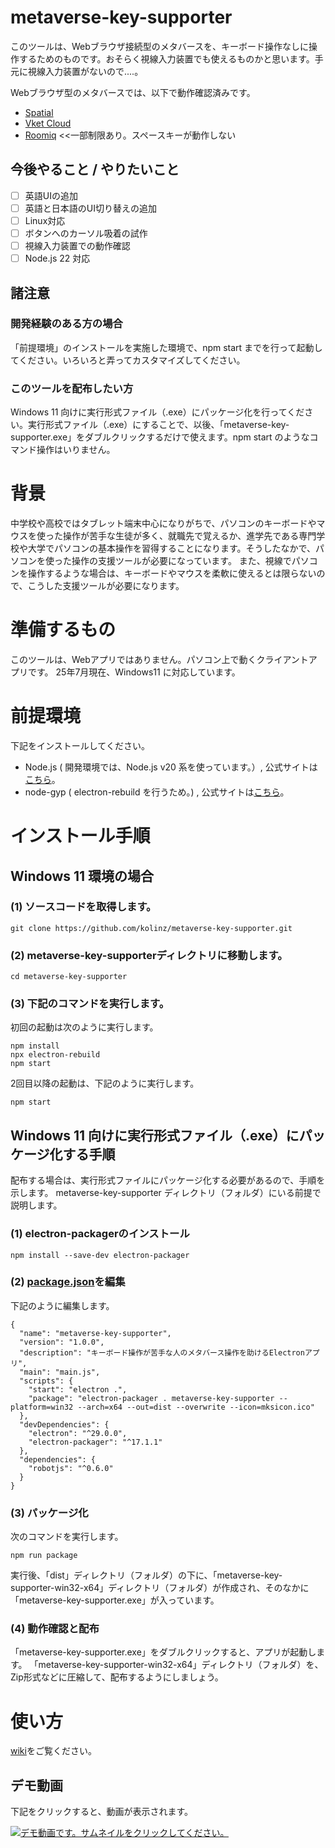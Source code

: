 # metaverse-key-supporter
このツールは、Webブラウザ接続型のメタバースを、キーボード操作なしに操作するためのものです。おそらく視線入力装置でも使えるものかと思います。手元に視線入力装置がないので....。

Webブラウザ型のメタバースでは、以下で動作確認済みです。
- [Spatial](https://www.spatial.io/)
- [Vket Cloud](https://cloud.vket.com/ja)
- [Roomiq](https://roomiq.jp/) <<一部制限あり。スペースキーが動作しない

## 今後やること / やりたいこと
 - [ ] 英語UIの追加
 - [ ] 英語と日本語のUI切り替えの追加
 - [ ] Linux対応
 - [ ] ボタンへのカーソル吸着の試作
 - [ ] 視線入力装置での動作確認
 - [ ] Node.js 22 対応

## 諸注意
### 開発経験のある方の場合
「前提環境」のインストールを実施した環境で、npm start までを行って起動してください。いろいろと弄ってカスタマイズしてください。

### このツールを配布したい方
Windows 11 向けに実行形式ファイル（.exe）にパッケージ化を行ってください。実行形式ファイル（.exe）にすることで、以後、「metaverse-key-supporter.exe」をダブルクリックするだけで使えます。npm start のようなコマンド操作はいりません。

# 背景
中学校や高校ではタブレット端末中心になりがちで、パソコンのキーボードやマウスを使った操作が苦手な生徒が多く、就職先で覚えるか、進学先である専門学校や大学でパソコンの基本操作を習得することになります。そうしたなかで、パソコンを使った操作の支援ツールが必要になっています。
また、視線でパソコンを操作するような場合は、キーボードやマウスを柔軟に使えるとは限らないので、こうした支援ツールが必要になります。

# 準備するもの
このツールは、Webアプリではありません。パソコン上で動くクライアントアプリです。
25年7月現在、Windows11 に対応しています。

# 前提環境
下記をインストールしてください。
- Node.js ( 開発環境では、Node.js v20 系を使っています。）, 公式サイトは[こちら](https://nodejs.org/ja)。
- node-gyp ( electron-rebuild を行うため。) , 公式サイトは[こちら](https://github.com/nodejs/node-gyp)。

# インストール手順
## Windows 11 環境の場合
### (1) ソースコードを取得します。
```
git clone https://github.com/kolinz/metaverse-key-supporter.git
```
### (2) metaverse-key-supporterディレクトリに移動します。
```
cd metaverse-key-supporter
```
### (3) 下記のコマンドを実行します。
初回の起動は次のように実行します。
```
npm install
npx electron-rebuild
npm start
```
2回目以降の起動は、下記のように実行します。
```
npm start
```
## Windows 11 向けに実行形式ファイル（.exe）にパッケージ化する手順
配布する場合は、実行形式ファイルにパッケージ化する必要があるので、手順を示します。
metaverse-key-supporter ディレクトリ（フォルダ）にいる前提で説明します。

### (1) electron-packagerのインストール
```
npm install --save-dev electron-packager
```
### (2) [package.json](https://github.com/kolinz/metaverse-key-supporter/blob/main/package.json)を編集
下記のように編集します。
```
{
  "name": "metaverse-key-supporter",
  "version": "1.0.0",
  "description": "キーボード操作が苦手な人のメタバース操作を助けるElectronアプリ",
  "main": "main.js",
  "scripts": {
    "start": "electron .",
    "package": "electron-packager . metaverse-key-supporter --platform=win32 --arch=x64 --out=dist --overwrite --icon=mksicon.ico"
  },
  "devDependencies": {
    "electron": "^29.0.0",
    "electron-packager": "^17.1.1"
  },
  "dependencies": {
    "robotjs": "^0.6.0"
  }
}
```
### (3) パッケージ化
次のコマンドを実行します。
```
npm run package
```
実行後、「dist」ディレクトリ（フォルダ）の下に、「metaverse-key-supporter-win32-x64」ディレクトリ（フォルダ）が作成され、そのなかに「metaverse-key-supporter.exe」が入っています。

### (4) 動作確認と配布
「metaverse-key-supporter.exe」をダブルクリックすると、アプリが起動します。
「metaverse-key-supporter-win32-x64」ディレクトリ（フォルダ）を、Zip形式などに圧縮して、配布するようにしましょう。

# 使い方
[wiki](https://github.com/kolinz/metaverse-key-supporter/wiki)をご覧ください。

## デモ動画
下記をクリックすると、動画が表示されます。

[![デモ動画です。サムネイルをクリックしてください。](http://img.youtube.com/vi/xN5Kdw5lhNs/0.jpg)](https://www.youtube.com/watch?v=xN5Kdw5lhNs)
